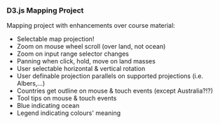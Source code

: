 ### D3.js Mapping Project

Mapping project with enhancements over course material:

* Selectable map projection!
* Zoom on mouse wheel scroll (over land, not ocean)
* Zoom on input range selector changes
* Panning when click, hold, move on land masses
* User selectable horizontal & vertical rotation
* User definable projection parallels on supported projections (i.e. Albers,...)
* Countries get outline on mouse & touch events (except Australia?!?)
* Tool tips on mouse & touch events
* Blue indicating ocean
* Legend indicating colours' meaning
